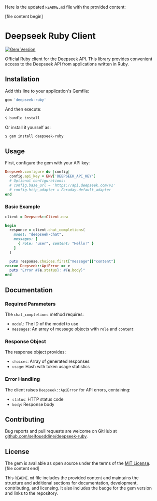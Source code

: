 Here is the updated `README.md` file with the provided content:

[file name]: README.md
[file content begin]
# Deepseek Ruby Client

[![Gem Version](https://badge.fury.io/rb/deepseek-ruby.svg)](https://badge.fury.io/rb/deepseek-ruby)

Official Ruby client for the Deepseek API. This library provides convenient access to the Deepseek API from applications written in Ruby.

## Installation

Add this line to your application's Gemfile:

```ruby
gem 'deepseek-ruby'
```

And then execute:

```bash
$ bundle install
```

Or install it yourself as:

```bash
$ gem install deepseek-ruby
```

## Usage

First, configure the gem with your API key:

```ruby
Deepseek.configure do |config|
  config.api_key = ENV['DEEPSEEK_API_KEY']
  # Optional configurations:
  # config.base_url = 'https://api.deepseek.com/v1'
  # config.http_adapter = Faraday.default_adapter
end
```

### Basic Example

```ruby
client = Deepseek::Client.new

begin
  response = client.chat_completions(
    model: "deepseek-chat",
    messages: [
      { role: "user", content: "Hello!" }
    ]
  )

  puts response.choices.first["message"]["content"]
rescue Deepseek::ApiError => e
  puts "Error #{e.status}: #{e.body}"
end
```

## Documentation

### Required Parameters

The `chat_completions` method requires:
- `model`: The ID of the model to use
- `messages`: An array of message objects with `role` and `content`

### Response Object
The response object provides:
- `choices`: Array of generated responses
- `usage`: Hash with token usage statistics

### Error Handling
The client raises `Deepseek::ApiError` for API errors, containing:
- `status`: HTTP status code
- `body`: Response body

## Contributing

Bug reports and pull requests are welcome on GitHub at [github.com/seifoueddine/deepseek-ruby](https://github.com/yourusername/deepseek-ruby).

## License

The gem is available as open source under the terms of the [MIT License](https://opensource.org/licenses/MIT).
[file content end]

This `README.md` file includes the provided content and maintains the structure and additional sections for documentation, development, contributing, and licensing. It also includes the badge for the gem version and links to the repository.



